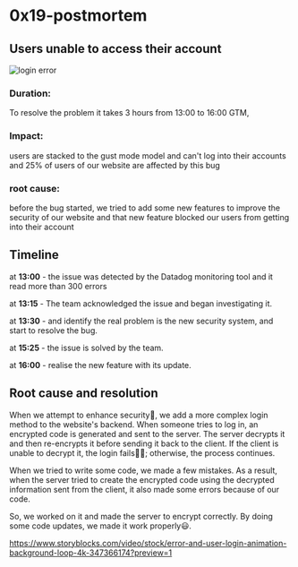 # 0x19-postmortem
## Users unable to access their account
![login error](https://thumbs.dreamstime.com/z/error-login-20278169.jpg?w=768)
### Duration:
 To resolve the problem it takes 3 hours from 13:00 to 16:00 GTM,
### Impact:
 users are stacked to the gust mode model and can't log into their accounts and 25% of users of our website are affected by this bug
### root cause:
 before the bug started, we tried to add some new features to improve the security of our website and that new feature blocked our users from getting into their account
 
## Timeline

at **13:00** - the issue was detected by the Datadog monitoring tool and it read more than 300 errors

at **13:15** - The team acknowledged the issue and began investigating it.

at **13:30** - and identify the real problem is the new security system, and start to resolve the bug.

at **15:25** - the issue is solved by the team.

at **16:00** - realise the new feature with its update.


## Root cause and resolution

When we attempt to enhance security🔐, we add a more complex login method to the website's backend. When someone tries to log in, an encrypted code is generated and sent to the server. The server decrypts it and then re-encrypts it before sending it back to the client. If the client is unable to decrypt it, the login fails😵‍💫; otherwise, the process continues.

When we tried to write some code, we made a few mistakes. As a result, when the server tried to create the encrypted code using the decrypted information sent from the client, it also made some errors because of our code.

So, we worked on it and made the server to encrypt correctly. By doing some code updates, we made it work properly😃.


https://www.storyblocks.com/video/stock/error-and-user-login-animation-background-loop-4k-347366174?preview=1
